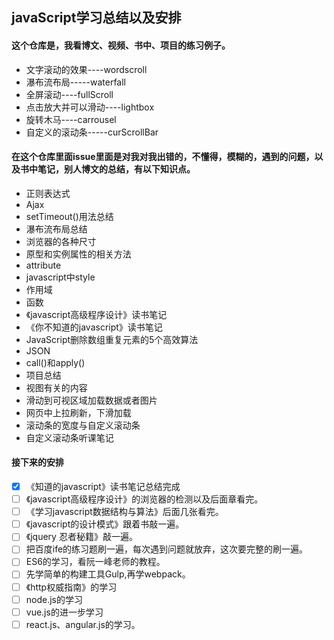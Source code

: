 ## javaScript学习总结以及安排

#### 这个仓库是，我看博文、视频、书中、项目的练习例子。

* 文字滚动的效果----wordscroll
* 瀑布流布局-----waterfall
* 全屏滚动----fullScroll
* 点击放大并可以滑动----lightbox
* 旋转木马----carrousel
* 自定义的滚动条-----curScrollBar


#### 在这个仓库里面issue里面是对我对我出错的，不懂得，模糊的，遇到的问题，以及书中笔记，别人博文的总结，有以下知识点。

* 正则表达式
* Ajax
* setTimeout()用法总结
* 瀑布流布局总结
* 浏览器的各种尺寸
* 原型和实例属性的相关方法
* attribute
* javascript中style
* 作用域
* 函数
* 《javascript高级程序设计》读书笔记
* 《你不知道的javascript》读书笔记
* JavaScript删除数组重复元素的5个高效算法
* JSON
* call()和apply()
* 项目总结
* 视图有关的内容
 * 滑动到可视区域加载数据或者图片
 * 网页中上拉刷新，下滑加载
 * 滚动条的宽度与自定义滚动条
 * 自定义滚动条听课笔记
  
  
#### 接下来的安排

- [x] 《知道的javascript》读书笔记总结完成
- [ ] 《javascript高级程序设计》的浏览器的检测以及后面章看完。
- [ ] 《学习javascript数据结构与算法》后面几张看完。
- [ ] 《javascript的设计模式》跟着书敲一遍。
- [ ] 《jquery 忍者秘籍》敲一遍。
- [ ] 把百度ife的练习题刷一遍，每次遇到问题就放弃，这次要完整的刷一遍。
- [ ] ES6的学习，看阮一峰老师的教程。
- [ ] 先学简单的构建工具Gulp,再学webpack。
- [ ] 《http权威指南》的学习
- [ ] node.js的学习
- [ ] vue.js的进一步学习
- [ ] react.js、angular.js的学习。
